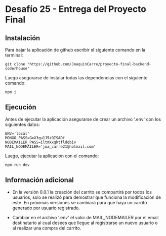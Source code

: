 # Desafío 25 - Entrega del Proyecto Final

## Instalación
Para bajar la aplicación de github escribir el siguiente comando en la terminal:
```
git clone "https://github.com/JoaquinCarre/proyecto-final-backend-coderhouse"
```

Luego asegurarse de instalar todas las dependencias con el siguiente comando:
```
npm i
```

## Ejecución
Antes de ejecutar la aplicación asegurarse de crear un archivo '.env' con los siguientes datos:
```
ENV='local'
MONGO_PASS=GxX3qu1J5iQISADf
NODEMAILER_PASS=iltmkxqktfldqbiv
MAIL_NODEMAILER='joa_carre21@hotmail.com'
```

Luego, ejecutar la aplicación con el comando:
```
npm run dev
```

## Información adicional
- En la versión 0.0.1 la creación del carrito se compartirá por todos los usuarios, solo se realizó para demostrar que funciona la modificación de este. En próximas versiones se cambiará para que haya un carrito generado por usuario registrado.

- Cambiar en el archivo '.env' el valor de MAIL_NODEMAILER por el email destinatario al cual desees que llegue al registrarse un nuevo usuario o al realizar una compra del carrito.
